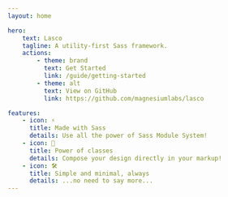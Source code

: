 ```yaml
---
layout: home

hero:
    text: Lasco
    tagline: A utility-first Sass framework.
    actions:
        - theme: brand
          text: Get Started
          link: /guide/getting-started
        - theme: alt
          text: View on GitHub
          link: https://github.com/magnesiumlabs/lasco

features:
    - icon: ⚡️
      title: Made with Sass
      details: Use all the power of Sass Module System!
    - icon: 🖖
      title: Power of classes
      details: Compose your design directly in your markup!
    - icon: 🛠️
      title: Simple and minimal, always
      details: ...no need to say more...
---
```

